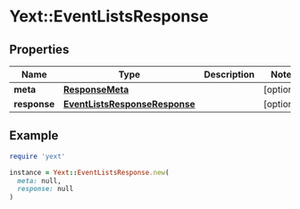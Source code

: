 # Yext::EventListsResponse

## Properties

| Name | Type | Description | Notes |
| ---- | ---- | ----------- | ----- |
| **meta** | [**ResponseMeta**](ResponseMeta.md) |  | [optional] |
| **response** | [**EventListsResponseResponse**](EventListsResponseResponse.md) |  | [optional] |

## Example

```ruby
require 'yext'

instance = Yext::EventListsResponse.new(
  meta: null,
  response: null
)
```

